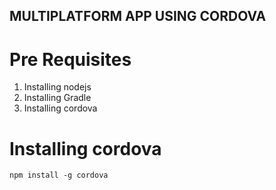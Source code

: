 ## MULTIPLATFORM APP USING CORDOVA

# Pre Requisites

1. Installing nodejs
2. Installing Gradle 
3. Installing cordova


# Installing cordova
```
npm install -g cordova
```
